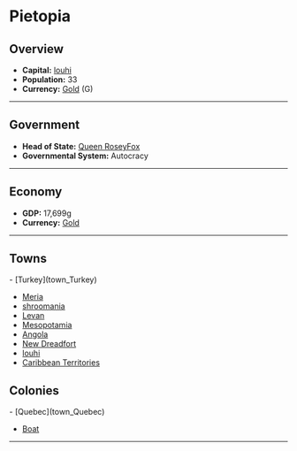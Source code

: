 # <!--NAME-->Pietopia<!--NAME-->

## Overview

- **Capital:** <!--CAPITAL_LINK-->[louhi](town_louhi)<!--CAPITAL_LINK-->
- **Population:** <!--POPULATION-->33<!--POPULATION-->
- **Currency:** <!--CURRENCY_LINK-->[Gold](currency_Gold)<!--CURRENCY_LINK--> (<!--CURRENCY_ABV-->G<!--CURRENCY_ABV-->)

---

## Government

- **Head of State:** <!--LEADER_TITLE_LINK-->[Queen RoseyFox](user_RoseyFox)<!--LEADER_TITLE_LINK-->
- **Governmental System:** <!--GOVERNMENT-->Autocracy<!--GOVERNMENT-->

---

## Economy

- **GDP:** <!--GDP-->17,699g<!--GDP-->
- **Currency:** <!--CURRENCY_LINK-->[Gold](currency_Gold)<!--CURRENCY_LINK-->

---

## Towns

<!--TOWNS-->- [Turkey](town_Turkey)
- [Meria](town_Meria)
- [shroomania](town_shroomania)
- [Levan](town_Levan)
- [Mesopotamia](town_Mesopotamia)
- [Angola](town_Angola)
- [New Dreadfort](town_New_Dreadfort)
- [louhi](town_louhi)
- [Caribbean Territories](town_Caribbean_Territories)<!--TOWNS-->

## Colonies

<!--COLONIES-->- [Quebec](town_Quebec)
- [Boat](town_Boat)<!--COLONIES-->

---